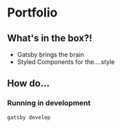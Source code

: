 # Portfolio

## What's in the box?!
- Gatsby brings the brain
- Styled Components for the....style

## How do...

### Running in development
`gatsby develop`
